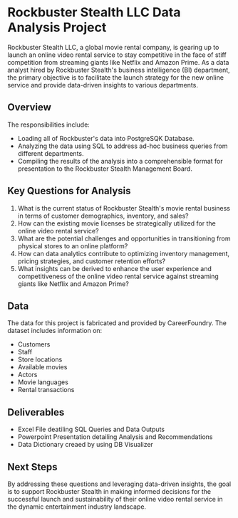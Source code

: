 # Rockbuster Stealth LLC Data Analysis Project

Rockbuster Stealth LLC, a global movie rental company, is gearing up to launch an online video rental service to stay competitive in the face of stiff competition from streaming giants like Netflix and Amazon Prime. As a data analyst hired by Rockbuster Stealth's business intelligence (BI) department, the primary objective is to facilitate the launch strategy for the new online service and provide data-driven insights to various departments.

## Overview

The responsibilities include:

- Loading all of Rockbuster's data into PostgreSQK Database.
- Analyzing the data using SQL to address ad-hoc business queries from different departments.
- Compiling the results of the analysis into a comprehensible format for presentation to the Rockbuster Stealth Management Board.

## Key Questions for Analysis

1. What is the current status of Rockbuster Stealth's movie rental business in terms of customer demographics, inventory, and sales?
2. How can the existing movie licenses be strategically utilized for the online video rental service?
3. What are the potential challenges and opportunities in transitioning from physical stores to an online platform?
4. How can data analytics contribute to optimizing inventory management, pricing strategies, and customer retention efforts?
5. What insights can be derived to enhance the user experience and competitiveness of the online video rental service against streaming giants like Netflix and Amazon Prime?

## Data
The data for this project is fabricated and provided by CareerFoundry. The dataset includes information on:

- Customers
- Staff
- Store locations
- Available movies
- Actors
- Movie languages
- Rental transactions

## Deliverables

- Excel File deatiling SQL Queries and Data Outputs
- Powerpoint Presentation detailing Analysis and Recommendations
- Data Dictionary creaed by using DB Visualizer

## Next Steps

By addressing these questions and leveraging data-driven insights, the goal is to support Rockbuster Stealth in making informed decisions for the successful launch and sustainability of their online video rental service in the dynamic entertainment industry landscape.



